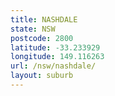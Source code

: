 ```yaml
---
title: NASHDALE
state: NSW
postcode: 2800
latitude: -33.233929
longitude: 149.116263
url: /nsw/nashdale/
layout: suburb
---
```

